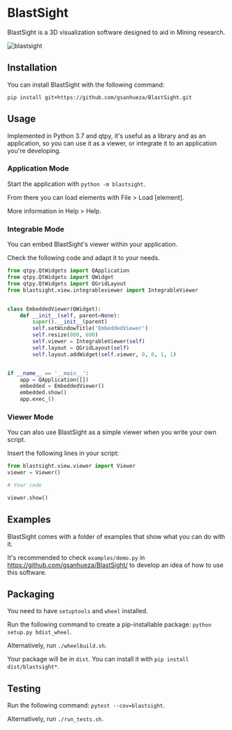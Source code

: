 # BlastSight

BlastSight is a 3D visualization software designed to aid in Mining research.

![blastsight](https://users.dcc.uchile.cl/~gsanhuez/blastsight_app.png)

## Installation

You can install BlastSight with the following command:

`pip install git+https://github.com/gsanhueza/BlastSight.git`

## Usage

Implemented in Python 3.7 and qtpy, it's useful as a library and as an application,
so you can use it as a viewer, or integrate it to an application you're developing.

### Application Mode

Start the application with `python -m blastsight`.

From there you can load elements with File > Load [element].

More information in Help > Help.

### Integrable Mode

You can embed BlastSight's viewer within your application.

Check the following code and adapt it to your needs.

```python
from qtpy.QtWidgets import QApplication
from qtpy.QtWidgets import QWidget
from qtpy.QtWidgets import QGridLayout
from blastsight.view.integrableviewer import IntegrableViewer


class EmbeddedViewer(QWidget):
    def __init__(self, parent=None):
        super().__init__(parent)
        self.setWindowTitle('EmbeddedViewer')
        self.resize(800, 600)
        self.viewer = IntegrableViewer(self)
        self.layout = QGridLayout(self)
        self.layout.addWidget(self.viewer, 0, 0, 1, 1)


if __name__ == '__main__':
    app = QApplication([])
    embedded = EmbeddedViewer()
    embedded.show()
    app.exec_()
```

### Viewer Mode

You can also use BlastSight as a simple viewer when you write your own script.

Insert the following lines in your script:

```python
from blastsight.view.viewer import Viewer
viewer = Viewer()

# Your code

viewer.show()
```

## Examples

BlastSight comes with a folder of examples that show what you can do with it.

It's recommended to check `examples/demo.py` in https://github.com/gsanhueza/BlastSight/
to develop an idea of how to use this software.

## Packaging

You need to have `setuptools` and `wheel` installed.

Run the following command to create a pip-installable package:
`python setup.py bdist_wheel`.

Alternatively, run `./wheelbuild.sh`.

Your package will be in `dist`.
You can install it with `pip install dist/blastsight*`.

## Testing

Run the following command: `pytest --cov=blastsight`.

Alternatively, run `./run_tests.sh`.

